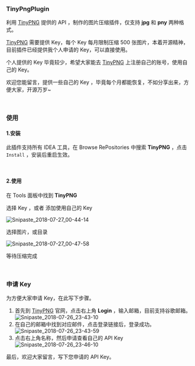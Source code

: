 ### TinyPngPlugin
利用 [TinyPNG](https://tinypng.com/) 提供的 API ，制作的图片压缩插件，仅支持 **jpg**  和 **pny**  两种格式。

[TinyPNG](https://tinypng.com/) 需要提供 Key，每个 Key 每月限制压缩 500 张图片，本着开源精神，目前插件已经提供我个人申请的 Key，可以直接使用。

个人提供的 Key 毕竟较少，希望大家能去 [TinyPNG](https://tinypng.com/) 上注册自己的账号，使用自己的 Key。

欢迎您能留言，提供一些自己的 Key ，毕竟每个月都能恢复，不如分享出来，方便大家，开源万岁~

<br>

### 使用

#### 1.安装

此插件支持所有 IDEA 工具，在 Browse RePositories 中搜索 **TinyPNG** ，点击 `Install` ，安装后重启生效。

<br>

#### 2.使用

在 Tools 面板中找到 **TinyPNG** 

选择 Key ，或者 添加使用自己的 Key

![Snipaste_2018-07-27_00-44-14](https://ws1.sinaimg.cn/large/006tKfTcgy1ftnqxbss7qj30go0b4aai.jpg)

选择图片，或目录

![Snipaste_2018-07-27_00-47-58](https://ws4.sinaimg.cn/large/006tKfTcgy1ftnqxbd470j30go0b40t9.jpg)

等待压缩完成

<br>

### 申请 Key

为方便大家申请 Key，在此写下步骤。

1. 首先到 [TinyPNG](https://tinypng.com/) 官网，点击右上角 **Login** ，输入邮箱，目前支持谷歌邮箱。![Snipaste_2018-07-26_23-43-10](https://ws4.sinaimg.cn/large/006tKfTcgy1ftnqx9rb6ej30xd0bjwgu.jpg)
2. 在自己的邮箱中找到对应邮件，点击登录链接后，登录成功。
![Snipaste_2018-07-26_23-43-59](https://ws4.sinaimg.cn/large/006tKfTcgy1ftnqx8gsycj308l075weq.jpg)
3. 点击右上角名称，然后申请查看自己的 API Key
![Snipaste_2018-07-26_23-46-10](https://ws2.sinaimg.cn/large/006tKfTcgy1ftnqxawkblj30yv0hc0uj.jpg)



最后，欢迎大家留言，写下您申请的 API Key。

